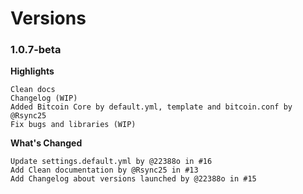 # Versions

### 1.0.7-beta

**Highlights**

    Clean docs
    Changelog (WIP)
    Added Bitcoin Core by default.yml, template and bitcoin.conf by @Rsync25
    Fix bugs and libraries (WIP)

**What's Changed**

    Update settings.default.yml by @22388o in #16
    Add Clean documentation by @Rsync25 in #13
    Add Changelog about versions launched by @22388o in #15

